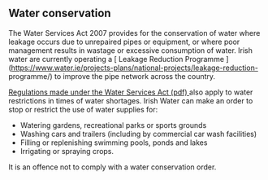 ##  Water conservation

The Water Services Act 2007 provides for the conservation of water where
leakage occurs due to unrepaired pipes or equipment, or where poor management
results in wastage or excessive consumption of water. Irish water are
currently operating a [ Leakage Reduction Programme
](https://www.water.ie/projects-plans/national-projects/leakage-reduction-
programme/) to improve the pipe network across the country.

[ Regulations made under the Water Services Act (pdf)
](http://www.irishstatutebook.ie/eli/2017/act/29/enacted/en/print.html) also
apply to water restrictions in times of water shortages. Irish Water can make
an order to stop or restrict the use of water supplies for:

  * Watering gardens, recreational parks or sports grounds 
  * Washing cars and trailers (including by commercial car wash facilities) 
  * Filling or replenishing swimming pools, ponds and lakes 
  * Irrigating or spraying crops. 

It is an offence not to comply with a water conservation order.
